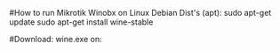 #How to run Mikrotik Winobx on Linux Debian Dist's (apt):
sudo apt-get update
sudo apt-get install wine-stable

#Download: wine.exe on: 

